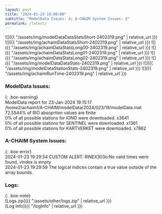 ```yaml
---
layout: post
title: "2024-01-23 19:00:00"
subtitle: "ModelData Issues: 4; A-CHAIM System Issues: 2"
permalink: /latest/
---
```


![]({{ "/assets/img/modelDataDataStatsShort-2402319.png" | relative_url }})
![]({{ "/assets/img/achaimDataStatsShort-2402319.png" | relative_url }})
![]({{ "/assets/img/achaimDataStatsLong00-2402319.png" | relative_url }})
![]({{ "/assets/img/achaimDataStatsLong01-2402319.png" | relative_url }})
![]({{ "/assets/img/achaimDataStatsLong02-2402319.png" | relative_url }})
![]({{ "/assets/img/modelDataDataStats-2402319.png" | relative_url }})
![]({{ "/assets/img/modelDataStationStats-2402319.png" | relative_url }})
![]({{ "/assets/img/achaimRunTime-2402319.png" | relative_url }})


### ModelData Issues:  
  
{: .box-warning}  
 ModelData report for 23-Jan-2024 19:15:17   
 /home2/achaim1/A-CHAIM/modelData/2024/023/19/modelData.mat   
 72.5544% of RIO absoprtion values are finite   
 0% of all possible stations for IONO were downloaded. x3641   
 0% of all possible stations for SENTINEL were downloaded. x1361   
 0% of all possible stations for KARTVERKET were downloaded. x7862   
  
### A-CHAIM System Issues:  
  
{: .box-error}  
2024-01-23 19:29:54 CUSTOM ALERT: RINEX303o:No valid times were found, vIndex is empty  
2024-01-23 19:29:59 The logical indices contain a true value outside of the array bounds.  

### Logs:  
  
{: .box-note}  
[Logs.zip]({{ "/assets/other/logs.zip" | relative_url }})  
[Log Info]({{ "/logInfo" | relative_url }})  
